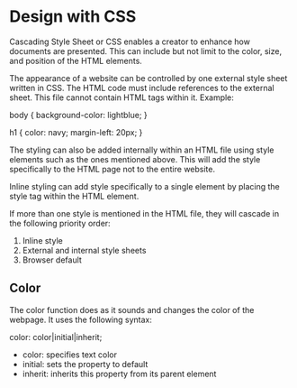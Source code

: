 # Design with CSS

Cascading Style Sheet or CSS enables a creator to enhance how documents are presented. This can include but not limit to the color, size, and position of the HTML elements.

The appearance of a website can be controlled by one external style sheet written in CSS. The HTML code must include references to the external sheet. This file cannot contain HTML tags within it. Example:

body {
  background-color: lightblue;
}

h1 {
  color: navy;
  margin-left: 20px;
}

The styling can also be added internally within an HTML file using style elements such as the ones mentioned above. This will add the style specifically to the HTML page not to the entire website.

Inline styling can add style specifically to a single element by placing the style tag within the HTML element.

If more than one style is mentioned in the HTML file, they will cascade in the following priority order:

1. Inline style
2. External and internal style sheets
3. Browser default

## Color

The color function does as it sounds and changes the color of the webpage. It uses the following syntax:

color: color|initial|inherit;

- color: specifies text color
- initial: sets the property to default
- inherit: inherits this property from its parent element
